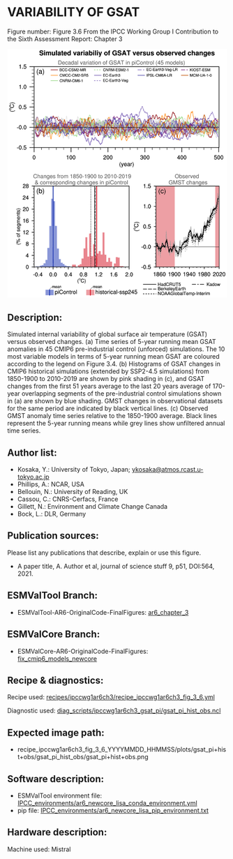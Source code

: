 VARIABILITY OF GSAT
===================

Figure number: Figure 3.6
From the IPCC Working Group I Contribution to the Sixth Assessment Report: Chapter 3

![Figure 3.6](ar6_wg1_chap3_figure3_6_gsat_pi+hist+obs.png?raw=true)


Description:
------------
Simulated internal variability of global surface air temperature (GSAT) versus 
observed changes. (a) Time series of 5-year running mean GSAT anomalies in 45 
CMIP6 pre-industrial control (unforced) simulations. The 10 most variable models 
in terms of 5-year running mean GSAT are coloured according to the legend on 
Figure 3.4. (b) Histograms of GSAT changes in CMIP6 historical simulations 
(extended by SSP2-4.5 simulations) from 1850-1900 to 2010-2019 are shown by pink 
shading in (c), and GSAT changes from the first 51 years average to the last 20 
years average of 170-year overlapping segments of the pre-industrial control 
simulations shown in (a) are shown by blue shading. GMST changes in 
observational datasets for the same period are indicated by black vertical 
lines. (c) Observed GMST anomaly time series relative to the 1850-1900 average. 
Black lines represent the 5-year running means while grey lines show unfiltered 
annual time series.


Author list:
------------
- Kosaka, Y.: University of Tokyo, Japan; ykosaka@atmos.rcast.u-tokyo.ac.jp
- Phillips, A.: NCAR, USA
- Bellouin, N.: University of Reading, UK
- Cassou, C.: CNRS-Cerfacs, France
- Gillett, N.: Environment and Climate Change Canada
- Bock, L.: DLR, Germany


Publication sources:
--------------------
Please list any publications that describe, explain or use this figure. 
- A paper title, A. Author et al, journal of science stuff 9, p51, DOI:564, 2021. 


ESMValTool Branch:
------------------
- ESMValTool-AR6-OriginalCode-FinalFigures: [ar6_chapter_3](https://github.com/ipcc-wgi/ESMValTool-AR6-OriginalCode-FinalFigures/tree/ar6_chapter_3)


ESMValCore Branch:
------------------
- ESMValCore-AR6-OriginalCode-FinalFigures: [fix_cmip6_models_newcore](https://github.com/ipcc-wgi/ESMValCore-AR6-OriginalCode-FinalFigures/tree/fix_cmip6_models_newcore)


Recipe & diagnostics:
---------------------
Recipe used: [recipes/ipccwg1ar6ch3/recipe_ipccwg1ar6ch3_fig_3_6.yml](https://github.com/ipcc-wgi/ESMValTool-AR6-OriginalCode-FinalFigures/blob/ar6_chapter_3/esmvaltool/recipes/ipccwg1ar6ch3/recipe_ipccwg1ar6ch3_fig_3_6.yml)

Diagnostic used: [diag_scripts/ipccwg1ar6ch3_gsat_pi/gsat_pi_hist_obs.ncl](https://github.com/ipcc-wgi/ESMValTool-AR6-OriginalCode-FinalFigures/blob/ar6_chapter_3/esmvaltool/diag_scripts/ipccwg1ar6ch3_gsat_pi/gsat_pi_hist_obs.ncl)


Expected image path:
--------------------
- recipe_ipccwg1ar6ch3_fig_3_6_YYYYMMDD_HHMMSS/plots/gsat_pi+hist+obs/gsat_pi_hist_obs/gsat_pi+hist+obs.png


Software description:
---------------------
- ESMValTool environment file: [IPCC_environments/ar6_newcore_lisa_conda_environment.yml](https://github.com/ipcc-wgi/ESMValTool-AR6-OriginalCode-FinalFigures/blob/main/IPCC_environments/ar6_newcore_lisa_conda_environment.yml)
- pip file: [IPCC_environments/ar6_newcore_lisa_pip_environment.txt](https://github.com/ipcc-wgi/ESMValTool-AR6-OriginalCode-FinalFigures/blob/main/IPCC_environments/ar6_newcore_lisa_pip_environment.txt)


Hardware description:
---------------------
Machine used:  Mistral
